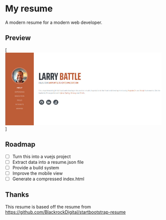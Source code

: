 # My resume
A modern resume for a modern web developer.

## Preview
[![Preview Image](preview.jpg)]

## Roadmap
- [ ] Turn this into a vuejs project
- [ ] Extract data into a resume.json file
- [ ] Provide a build system
- [ ] Improve the mobile view
- [ ] Generate a compressed index.html

## Thanks
This resume is based off the resume from https://github.com/BlackrockDigital/startbootstrap-resume

